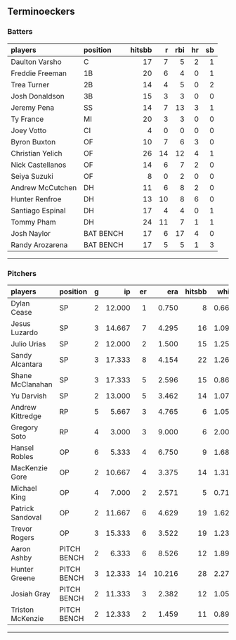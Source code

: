 ## Terminoeckers

### Batters

 
|players          |position  | hitsbb|  r| rbi| hr| sb| 
|:----------------|:---------|------:|--:|---:|--:|--:| 
|Daulton Varsho   |C         |     17|  7|   5|  2|  1| 
|Freddie Freeman  |1B        |     20|  6|   4|  0|  1| 
|Trea Turner      |2B        |     14|  4|   5|  0|  2| 
|Josh Donaldson   |3B        |     15|  3|   3|  0|  0| 
|Jeremy Pena      |SS        |     14|  7|  13|  3|  1| 
|Ty France        |MI        |     20|  3|   3|  0|  0| 
|Joey Votto       |CI        |      4|  0|   0|  0|  0| 
|Byron Buxton     |OF        |     10|  7|   6|  3|  0| 
|Christian Yelich |OF        |     26| 14|  12|  4|  1| 
|Nick Castellanos |OF        |     14|  6|   7|  2|  0| 
|Seiya Suzuki     |OF        |      8|  0|   2|  0|  0| 
|Andrew McCutchen |DH        |     11|  6|   8|  2|  0| 
|Hunter Renfroe   |DH        |     13| 10|   8|  6|  0| 
|Santiago Espinal |DH        |     17|  4|   4|  0|  1| 
|Tommy Pham       |DH        |     24| 11|   7|  1|  1| 
|Josh Naylor      |BAT BENCH |     17|  6|  17|  4|  0| 
|Randy Arozarena  |BAT BENCH |     17|  5|   5|  1|  3| 

* * *

### Pitchers

 
|players          |position    |  g|     ip| er|    era| hitsbb|  whip| so|  w| sv| 
|:----------------|:-----------|--:|------:|--:|------:|------:|-----:|--:|--:|--:| 
|Dylan Cease      |SP          |  2| 12.000|  1|  0.750|      8| 0.667| 19|  1|  0| 
|Jesus Luzardo    |SP          |  3| 14.667|  7|  4.295|     16| 1.091| 18|  1|  0| 
|Julio Urias      |SP          |  2| 12.000|  2|  1.500|     15| 1.250|  8|  1|  0| 
|Sandy Alcantara  |SP          |  3| 17.333|  8|  4.154|     22| 1.269| 17|  0|  0| 
|Shane McClanahan |SP          |  3| 17.333|  5|  2.596|     15| 0.865| 27|  1|  0| 
|Yu Darvish       |SP          |  2| 13.000|  5|  3.462|     14| 1.077|  8|  2|  0| 
|Andrew Kittredge |RP          |  5|  5.667|  3|  4.765|      6| 1.059|  3|  1|  1| 
|Gregory Soto     |RP          |  4|  3.000|  3|  9.000|      6| 2.000|  4|  0|  1| 
|Hansel Robles    |OP          |  6|  5.333|  4|  6.750|      9| 1.688|  2|  0|  0| 
|MacKenzie Gore   |OP          |  2| 10.667|  4|  3.375|     14| 1.312|  8|  0|  0| 
|Michael King     |OP          |  4|  7.000|  2|  2.571|      5| 0.714|  9|  0|  0| 
|Patrick Sandoval |OP          |  2| 11.667|  6|  4.629|     19| 1.629|  7|  0|  0| 
|Trevor Rogers    |OP          |  3| 15.333|  6|  3.522|     19| 1.239| 11|  1|  0| 
|Aaron Ashby      |PITCH BENCH |  2|  6.333|  6|  8.526|     12| 1.895|  6|  0|  0| 
|Hunter Greene    |PITCH BENCH |  3| 12.333| 14| 10.216|     28| 2.270| 19|  0|  0| 
|Josiah Gray      |PITCH BENCH |  2| 11.333|  3|  2.382|     12| 1.059|  6|  2|  0| 
|Triston McKenzie |PITCH BENCH |  2| 12.333|  2|  1.459|     11| 0.892| 13|  2|  0| 


* * *



